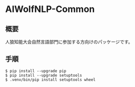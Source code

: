 # AIWolfNLP-Common

## 概要
人狼知能大会自然言語部門に参加する方向けのパッケージです。


## 手順
```
$ pip install --upgrade pip
$ pip install --upgrade setuptools
$ .venv/bin/pip install setuptools wheel
```